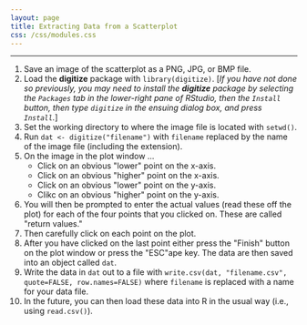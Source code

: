 ```yaml
---
layout: page
title: Extracting Data from a Scatterplot
css: /css/modules.css
---
```


----

1. Save an image of the scatterplot as a PNG, JPG, or BMP file.
1. Load the **digitize** package with `library(digitize)`. [*If you have not done so previously, you may need to install the **digitize** package by selecting the `Packages` tab in the lower-right pane of RStudio, then the `Install` button, then type `digitize` in the ensuing dialog box, and press `Install`.*]
1. Set the working directory to where the image file is located with `setwd()`.
1. Run `dat <- digitize("filename")` with `filename` replaced by the name of the image file (including the extension).
1. On the image in the plot window ...
    * Click on an obvious "lower" point on the x-axis.
    * Click on an obvious "higher" point on the x-axis.
    * Click on an obvious "lower" point on the y-axis.
    * Clikc on an obvious "higher" point on the y-axis.
1. You will then be prompted to enter the actual values (read these off the plot) for each of the four points that you clicked on. These are called "return values."
1. Then carefully click on each point on the plot.
1. After you have clicked on the last point either press the "Finish" button on the plot window or press the "ESC"ape key. The data are then saved into an object called `dat`.
1. Write the data in `dat` out to a file with `write.csv(dat, "filename.csv", quote=FALSE, row.names=FALSE)` where `filename` is replaced with a name for your data file.
1. In the future, you can then load these data into R in the usual way (i.e., using `read.csv()`).
